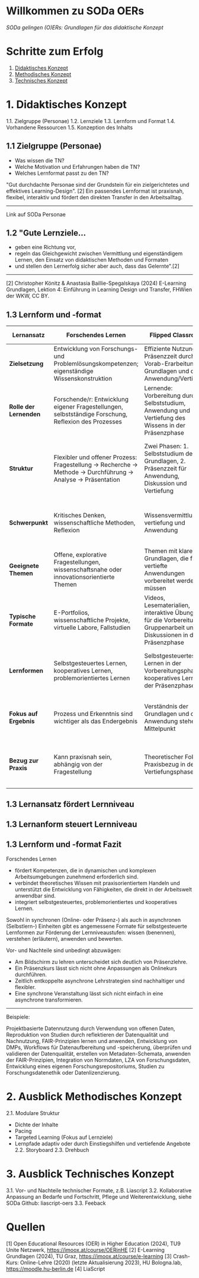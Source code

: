 <!--

author: Canan Hastik  
email:    
version:  v1
language: DE

icon:     https://raw.githubusercontent.com/chastik/Beratung_Dateityp_Bild/refs/heads/main/SODa-Logo_full.svg
link:     https://raw.githubusercontent.com/chastik/Beratung/refs/heads/main/soda.css

comment:  WissKi SODA OERs

-->

 Willkommen zu SODa OERs 
==========================

*SODa gelingen (O)ERs: Grundlagen für das didaktische Konzept*

# Schritte zum Erfolg

1.  [Didaktisches Konzept](../blob/master/LICENSE)
2.  [Methodisches Konzept](../blob/master/LICENSE)
3.  [Technisches Konzept](../blob/master/LICENSE)

# 1. Didaktisches Konzept

1.1. Zielgruppe (Personae)
1.2. Lernziele
1.3. Lernform und Format
1.4. Vorhandene Ressourcen
1.5. Konzeption des Inhalts

## 1.1 Zielgruppe (Personae)

- Was wissen die TN?
- Welche Motivation und Erfahrungen haben die TN?
- Welches Lernformat passt zu den TN?

"Gut durchdachte Personae sind der Grundstein für ein zielgerichtetes und effektives Learning-Design". [2] Ein passendes Lernformat ist praxisnah, flexibel, interaktiv und fördert den direkten Transfer in den Arbeitsalltag.
___

Link auf SODa Personae


## 1.2 "Gute Lernziele…

- geben eine Richtung vor,
- regeln das Gleichgewicht zwischen Vermittlung und eigenständigem Lernen, den Einsatz von didaktischen Methoden und Formaten
- und stellen den Lernerfolg sicher aber auch, dass das Gelernte".[2]

___

[2] Christopher Könitz & Anastasia Baillie-Spegalskaya (2024) E-Learning Grundlagen, Lektion 4: Einführung in Learning Design und Transfer, FHWien der WKW, CC BY.


## 1.3 Lernform und -format


| Lernansatz                 | Forschendes Lernen | Flipped Classroom | Projektbasiertes Lernen | Problemorientiertes Lernen |
|----------------------------|--------------------|-------------------|-------------------------|---------------------------|
| **Zielsetzung**           | Entwicklung von Forschungs- und Problemlösungskompetenzen; eigenständige Wissenskonstruktion | Effiziente Nutzung der Präsenzzeit durch Vorab-Erarbeitung von Grundlagen und deren Anwendung/Vertiefung | Förderung von Praxisbezug, Problemlösungskompetenz und Teamarbeit durch die Umsetzung realer Projekte | Lösung komplexer, realer Probleme durch Anwendung theoretischen Wissens |
| **Rolle der Lernenden**   | Forschende/r: Entwicklung eigener Fragestellungen, selbstständige Forschung, Reflexion des Prozesses | Lernende: Vorbereitung durch Selbststudium, Anwendung und Vertiefung des Wissens in der Präsenzphase | Projektverantwortliche: Planung, Umsetzung und Präsentation eines Projekts mit realem Praxisbezug | Problemlöser: Identifikation und Lösung von Problemen mit theoretischen und praktischen Mitteln |
| **Struktur**             | Flexibler und offener Prozess: Fragestellung → Recherche → Methode → Durchführung → Analyse → Präsentation | Zwei Phasen: 1. Selbststudium der Grundlagen, 2. Präsenzzeit für Anwendung, Diskussion und Vertiefung | Klar strukturierter Projektprozess: Zielsetzung → Planung → Umsetzung → Ergebnispräsentation | Strukturierter Prozess: Problemdefinition → Recherche → Lösungsansätze → Implementierung → Reflexion und Präsentation |
| **Schwerpunkt**          | Kritisches Denken, wissenschaftliche Methoden, Reflexion | Wissensvermittlung, -vertiefung und Anwendung | Praktische Umsetzung, Problemlösung, Teamarbeit | Problemanalyse, kritisches Denken, Anwendung von Theorie zur Lösung realer Herausforderungen |
| **Geeignete Themen**    | Offene, explorative Fragestellungen, wissenschaftsnahe oder innovationsorientierte Themen | Themen mit klaren Grundlagen, die für vertiefte Anwendungen vorbereitet werden müssen | Praxisorientierte Probleme oder Aufgabenstellungen, die zu einem greifbaren Ergebnis führen sollen | Komplexe, interdisziplinäre Probleme, die forschend bearbeitet werden |
| **Typische Formate**     | E-Portfolios, wissenschaftliche Projekte, virtuelle Labore, Fallstudien | Videos, Lesematerialien, interaktive Übungen für die Vorbereitung, Gruppenarbeit und Diskussionen in der Präsenzphase | Projektarbeit, Präsentationen, Prototypenentwicklung, digitale Kollaboration (z. B. Wikis, Projektmanagement-Tools) | Fallstudien, Simulationen, Workshops, Teamarbeit zur Lösung realer, oft fiktiver oder simulierter Probleme |
| **Lernformen**           | Selbstgesteuertes Lernen, kooperatives Lernen, problemorientiertes Lernen | Selbstgesteuertes Lernen in der Vorbereitungsphase, kooperatives Lernen in der Präsenzphase | Kooperatives Lernen, projektbasiertes Lernen, handlungsorientiertes Lernen | Selbstgesteuertes und kooperatives Lernen zur Lösung von Problemen im Team oder individuell |
| **Fokus auf Ergebnis**   | Prozess und Erkenntnis sind wichtiger als das Endergebnis | Verständnis der Grundlagen und deren Anwendung stehen im Mittelpunkt | Ein Endprodukt steht im Zentrum, der Prozess ist sekundär | Das Endergebnis (Lösung) ist entscheidend, der Weg zur Lösung (Prozess) ebenfalls wichtig |
| **Bezug zur Praxis**     | Kann praxisnah sein, abhängig von der Fragestellung | Theoretischer Fokus, Praxisbezug in der Vertiefungsphase | Sehr praxisnah: Bearbeitung von realen Aufgaben und Problemen | Sehr praxisnah, da die Lernenden reale oder simulierte Probleme in ihrer vollen Komplexität bearbeiten müssen |


## 1.3 Lernansatz fördert Lernniveau

## 1.3 Lernanform steuert Lernniveau

## 1.3 Lernform und -format Fazit

Forschendes Lernen
- fördert Kompetenzen, die in dynamischen und komplexen Arbeitsumgebungen zunehmend erforderlich sind.
- verbindet theoretisches Wissen mit praxisorientiertem Handeln und unterstützt die Entwicklung von Fähigkeiten, die direkt in der Arbeitswelt anwendbar sind.
- integriert selbstgesteuertes, problemorientiertes und kooperatives Lernen.

Sowohl in synchronen (Online- oder Präsenz-) als auch in asynchronen (Selbstlern-) Einheiten gibt es angemessene Formate für selbstgesteuerte Lernformen zur Förderung der Lernniveaustufen: wissen (benennen), verstehen (erläutern), anwenden und bewerten.


Vor- und Nachteile sind unbedingt abzuwägen:

- Am Bildschirm zu lehren unterscheidet sich deutlich von Präsenzlehre.
- Ein Präsenzkurs lässt sich nicht ohne Anpassungen als Onlinekurs durchführen.
- Zeitlich entkoppelte asynchrone Lehrstrategien sind nachhaltiger und flexibler.
- Eine synchrone Veranstaltung lässt sich nicht einfach in eine asynchrone transformieren.

___

Beispiele:

Projektbasierte Datennutzung durch Verwendung von offenen Daten, Reproduktion von Studien durch reflektieren der Datenqualität und Nachnutzung, FAIR-Prinzipien lernen und anwenden, Entwicklung von DMPs, Workflows für Datenaufbereitung und -speicherung, überprüfen und validieren der Datenqualität, erstellen von Metadaten-Schemata, anwenden der FAIR-Prinzipien, Integration von Normdaten, LZA von Forschungsdaten, Entwicklung eines eigenen Forschungsrepositoriums, Studien zu Forschungsdatenethik oder Datenlizenzierung.


# 2. Ausblick Methodisches Konzept

2.1. Modulare Struktur
- Dichte der Inhalte
- Pacing
- Targeted Learning (Fokus auf Lernziele)
- Lernpfade adaptiv oder durch Einstiegshilfen und vertiefende Angebote
2.2. Storyboard
2.3. Drehbuch

# 3. Ausblick Technisches Konzept

3.1. Vor- und Nachteile technischer Formate, z.B. Liascript
3.2. Kollaborative Anpassung an Bedarfe und Fortschritt, Pflege und Weiterentwicklung, siehe SODa Github: liascript-oers
3.3. Feeback


# Quellen

[1] Open Educational Resources (OER) in Higher Education (2024), TU9 Unite Netzwerk, https://imoox.at/course/OERinHE
[2] E-Learning Grundlagen (2024), TU Graz, https://imoox.at/course/e-learning
[3] Crash-Kurs: Online-Lehre (2020) (letzte Aktualisierung 2023), HU Bologna.lab, https://moodle.hu-berlin.de
[4] LiaScript
